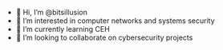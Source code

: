- 👋 Hi, I’m @bitsillusion
- 👀 I’m interested in computer networks and systems security
- 🌱 I’m currently learning CEH
- 💞️ I’m looking to collaborate on cybersecurity projects

<!---
bitsillussion/bitsillussion is a ✨ special ✨ repository because its `README.md` (this file) appears on your GitHub profile.
You can click the Preview link to take a look at your changes.
--->
